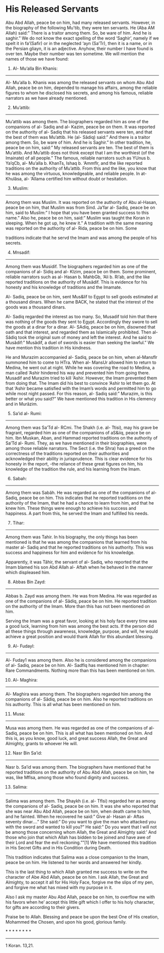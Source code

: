 His Released Servants
=====================

Abu Abd Allah, peace be on him, had many released servants. However, in
the biography of the following Mu’tib, they were ten servants. He (Aba
AM Allah) said:” There is a traitor among them. So, be ware of him. And
he is saghir.” We do not know the exact spelling of the word ‘Saghir’,
namely if we spelt it in fa’(Safir) or in the neglected ‘ayn (Sa’Tr),
then it is a name, or in the Persian gliayn, it is an adjective. Anyhow,
their number I have found is over ten. Maybe their number was ten
sometime. We will mention the names of those we have found:

1. Al- Mu’alla Bin Khanis:
--------------------------

Al- Mu’alla b. Khanis was among the released servants on whom Abu Abd
Allah, peace be on him, depended to manage his affairs, among the
reliable figures to whom he disclosed his secrets, and among his famous,
reliable narrators as we have already mentioned.

2. Mu’attib:
------------

Mu’attib was among them. The biographers regarded him as one of the
companions of al- Sadiq and al- Kazim, peace be on them. It was reported
on the authority of al- Sadiq that his released servants were ten, and
that the best of them was Mu’attib. He (al- Sâdiq) said:” And there is a
traitor among them. So, be ware of him. And he is Saghir.” In other
tradition, he, peace be on him, said:” My released servants are ten. The
best of them is Mu’attib. And Mu’attib does not think except that I am
the worthiest (of the Imainate) of all people.” The famous, reliable
narrators such as YUnus b. Ya’qCb, al- Mu’alla b. KhanTs, Ishaq b.
‘Ammflr, and the like reported traditions on the authority of Mu’attib.
From this and the like, you know that he was among the virtuous,
knowledgeable, and reliable people. In at-Khulâsa, al- ‘Allama certified
him without doubt or hesitation.

3. Muslim:
----------

Among them was Muslim. It was reported on the authority of Abu al-Hasan,
peace be on him, that Muslim was from Sind. Ja’far al- Sadiq, peace be
on him, said to Muslim:” I hope that you have been granted success to
this name.” Also he, peace be on him, said:” Muslim was taught the Koran
in sleeping. When he got up, he knew it.” A tradition with the same
meaning was reported on the authority of al- Rida, peace be on him. Some

traditions indicate that he servd the Imam and was among the people of
his secrets.

4. Mnsadif:
-----------

Among them was Musidif. The biographers regarded him as one of the
companions of al- Sidiq and al- KIzim, peace be on them. Some prominent,
reliable narrators such as al- Hasan b. MahbGb, ‘Ali b. Ri’ab, and the
like reported traditions on the authority of Musâdif. This is evidence
for his honesty and his knowledge of traditions and the Imamate.

Al- Sadiq, peace be on him, sent Mus&lif to Egypt to sell goods
estimated at a thousand dinars. When he came BACK, he stated that the
interest of the goods was a thousand dinars.

Al- Sadiq regarded the interest as too many. So, Musadif told him that
there was nothing of the goods they sent to Egypt. Accordingly they
swore to sell the goods at a dinar for a dinar. Al- SAdiq, peace be on
him, disowned that oath and that interest, and regarded them as
Islamically prohibited. Then al- Sâdiq took the original sum of money
and left the interest. And he said to Musâdif:” Musâdif, a duel of
swords is easier than seeking the lawful.” We have mention this
tradition in His kindness.

He and Murazim accompanied al- Sadiq, peace be on him, when al-Mansflr
summoned him to come to HTra. When al- MansUr allowed him to return to
Medina, he went out at night. While he was covering the road to Medina,
a man called ‘Ashir hindered his way and prevented him from going there.
Musadif and Murazim tried to kill ‘Ashir. However, the Imam prevented
them from doing that. The Imam did his best to convince ‘Ashir to let
them go. At that ‘Ashir became satisfied with the Imam’s words and
permitted him to go while most night passed. For this reason, al- Sadiq
said:” Murazim, is this better or what you said?” We have mentioned this
tradition in His clemency and in Murâzim.

5. Sa’id al- Rumi:
------------------

Among them was Sa’Td al- RCmi. The Shakh (i.e. al- Ttisi), may his grave
be fragrant, regarded him as one of the companions of aS&iiq, peace be
on him. Ibn Muskan, Aban, and Hammad reported traditions on the
authority of Sa’Td al- Rumi. They, as we have mentioned in their
biographies, were among those reliable narrators. The Sect (i.e. the
Shra) has a greed on the correctness of the traditions reported on their
authorities and acknowledged their ability in jurisprudence. This is
clear evidence for his honesty in the report, -the reliance of these
great figures on him, his knowledge of the tradition the rule, and his
learning from the Imam.

6. Sabah:
---------

Among them was Sabâh. He was regarded as one of the companions of al-
Sadiq, peace be on him. This indicates that he reported traditions on
the authority of the Imam, that he had a chance to learn from him, and
that he knew him. These things were enough to achieve his success and
happiness. A part from this, he served the lmam and fulfilled his needs.

7. Tihar:
---------

Among them was Tahir. In his biography, the only things has been
mentioned is that he was among the companions that learned from his
master al- Sadiq and that he reported traditions on his authority. This
was success and happiness for him and evidence for his knowledge.

Apparently, it was Tâhir, the servant of al- Sadiq, who reported that
the Imam blamed his son Abd Allah al- Aftah when he behaved in the
manner which displeased him.

8. Abbas Bin Zayd:
------------------

Abbas b. Zayd was among them. He was from Medina. He was regarded as one
of the companions of al- Sâdiq, peace be on him. He reported tradition
on the authority of the Imam. More than this has not been mentioned on
him.

Serving the Imam was a great favor, looking at his holy face every time
was a good luck, learning from him was among the best acts. If the
person did all these things through awareness, knowledge, purpose, and
will, he would achieve a great position and would thank Allah for this
abundant blessing.

9. Al- Fudayl:
--------------

Al- Fuday1 was among them. Also he is considered among the companions of
al- Sadiq, peace be on him. Al- Sadflq has mentioned him in chapter:
Rare Commandments. Nothing more than this has been mentioned on him.

10. Al- Maghira:
----------------

Al- Maghira was among them. The biographers regarded him among the
companions of al- Sâdiq, peace be on him. Also he reported traditions on
his authority. This is all what has been mentioned on him.

11. Musa:
---------

Musa was among them. He was regarded as one of the companions of
al-Sadiq, peace be on him. This is all what has been mentioned on him.
And this is, as you know, good luck, and great success Allah, the Great
and Almighty, grants to whoever He will.

12. Nasr Bin Sa’id:
-------------------

Nasr b. Sa’id was among them. The biographers have mentioned that he
reported traditions on the authority of Abu Abd Allah, peace be on him,
he was, like Mflsa, among those who found dignity and success.

13. Salima:
-----------

Salima was among them. The Shaykh (i.e. al- Tflsi) regarded her as among
the companions of al- Sadiq, peace be on him. It was she who reported
that she was near Abu Abd Allah, peace be on him, when death came to
him, and he fainted. When he recovered he said:” Give al- Hasan al-
Aftas seventy dinar....” She said:” Do you want to give the man who
attacked you with the sword and wanted to kill you?” He said:” Do you
want that I will not be among those concerning whom Allah, the Great and
Almighty said:’ And those who join that which Allah has bidden to be
joined and have awe of their Lord and fear the evil reckoning.””[1] We
have mentioned this tradition in His Secret Gifts and in His Condition
during Death.

This tradition indicates that Salima was a close companion to the Imam,
peace be on him. He listened to her words and answered her kindly.

This is the last thing to which Allah granted me success to write on the
character of Abe Abd Allah, peace be on him. I ask Allah, the Great and
Almighty, to accept it all for His Holy Face, forgive me the slips of my
pen, and forgive me what has mixed with my purpose in it.

Also I ask my master Abu Abd Allah, peace be on him, to overflow me with
his favors when he’ accept this little gift which I offer to his holy
character, for gifts are according to their givers.

Praise be to Allah. Blessing and peace be upon the best One of His
creation, Mohammed the Chosen, and upon his good, glorious family.

\* \* \* \* \* \* \* \*

------------------------------------------------------------------------

1 Koran. 13,21.
